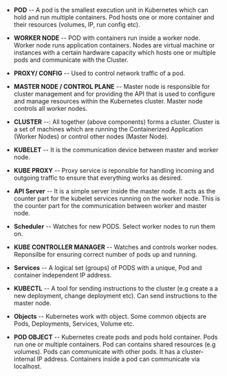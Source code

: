 - **POD** -- A pod is the smallest execution unit in Kubernetes which can hold and run multiple containers. Pod hosts one or more container and their resources (volumes, IP, run config etc).

- **WORKER NODE** -- POD with containers run inside a worker node. Worker node runs application containers. Nodes are virtual machine or instances with a certain hardware capacity which hosts one or multiple pods and communicate with the Cluster.

- **PROXY/ CONFIG** -- Used to control network traffic of a pod.

- **MASTER NODE / CONTROL PLANE** -- Master node is responsible for cluster management and for providing the API that is used to configure and manage resources within the Kubernetes cluster. Master node controls all worker nodes.

- **CLUSTER** --: All together (above components) forms a cluster. Cluster is a set of machines which are running the Containerized Application (Worker Nodes) or control other nodes (Master Node).

- **KUBELET** -- It is the communication device between master and worker node.

- **KUBE PROXY** -- Proxy service is reponsible for handling incoming and outgoing traffic to ensure that everything works as desired.

- **API Server** -- It is a simple server inside the master node. It acts as the counter part for the kubelet services running on the worker node. This is the counter part for the communication between worker and master node.

- **Scheduler** -- Watches for new PODS. Select worker nodes to run them on.

- **KUBE CONTROLLER MANAGER** -- Watches and controls worker nodes. Reponsilbe for ensuring correct number of pods up and running.

- **Services** -- A logical set (groups) of PODS with a unique, Pod and container independent IP address.

- **KUBECTL** -- A tool for sending instructions to the cluster (e.g create a a new deployment, change deployment etc). Can send instructions to the master node.

- **Objects** -- Kubernetes work with object. Some common objects are Pods, Deployments, Services, Volume etc.

- **POD OBJECT** -- Kubernetes create pods and pods hold container. Pods run one or multiple containers. Pod can contains shared resources (e.g volumes). Pods can communicate with other pods. It has a cluster-internal IP address. Containers inside a pod can communicate via localhost.
